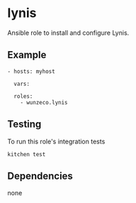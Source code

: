 lynis
======

Ansible role to install and configure Lynis.


## Example

```
- hosts: myhost

  vars:
    
  roles:
    - wunzeco.lynis
```


## Testing

To run this role's integration tests

```
kitchen test
```


## Dependencies

none
